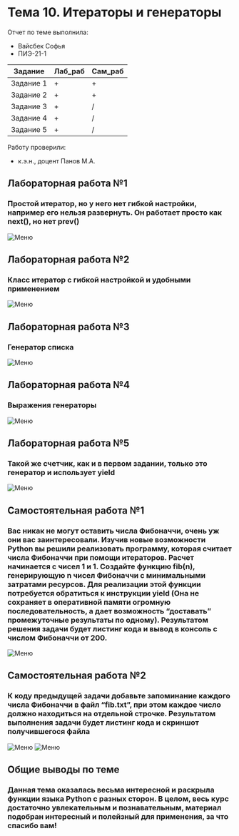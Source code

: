 # Тема 10. Итераторы и генераторы

Отчет по теме выполнила:
- Вайсбек Софья
- ПИЭ-21-1

| Задание | Лаб_раб | Сам_раб |
| ------ | ------ | ------ |
| Задание 1 | + | + |
| Задание 2 | + | + |
| Задание 3 | + | / |
| Задание 4 | + | / |
| Задание 5 | + | / |

Работу проверили:
- к.э.н., доцент Панов М.А.

## Лабораторная работа №1
### Простой итератор, но у него нет гибкой настройки, например его нельзя развернуть. Он работает просто как next(), но нет prev()
![Меню](https://github.com/SofyaVaisbek/Pro/blob/5900c9be3e3ce69da2e926d7fbcd053b76e19ec2/Pic/laba1.png)

## Лабораторная работа №2
### Класс итератор с гибкой настройкой и удобными применением
![Меню](https://github.com/SofyaVaisbek/Pro/blob/5900c9be3e3ce69da2e926d7fbcd053b76e19ec2/Pic/laba2.png)

## Лабораторная работа №3
### Генератор списка
![Меню](https://github.com/SofyaVaisbek/Pro/blob/5900c9be3e3ce69da2e926d7fbcd053b76e19ec2/Pic/laba3.png)

## Лабораторная работа №4
### Выражения генераторы
![Меню](https://github.com/SofyaVaisbek/Pro/blob/5900c9be3e3ce69da2e926d7fbcd053b76e19ec2/Pic/laba4.png)

## Лабораторная работа №5
### Такой же счетчик, как и в первом задании, только это генератор и использует yield
![Меню](https://github.com/SofyaVaisbek/Pro/blob/5900c9be3e3ce69da2e926d7fbcd053b76e19ec2/Pic/laba5.png)

## Самостоятельная работа №1
### Вас никак не могут оставить числа Фибоначчи, очень уж они вас заинтересовали. Изучив новые возможности Python вы решили реализовать программу, которая считает числа Фибоначчи при помощи итераторов. Расчет начинается с чисел 1 и 1. Создайте функцию fib(n), генерирующую n чисел Фибоначчи с минимальными затратами ресурсов. Для реализации этой функции потребуется обратиться к инструкции yield (Она не сохраняет в оперативной памяти огромную последовательность, а дает возможность “доставать” промежуточные результаты по одному). Результатом решения задачи будет листинг кода и вывод в консоль с числом Фибоначчи от 200.
![Меню](https://github.com/SofyaVaisbek/Pro/blob/5900c9be3e3ce69da2e926d7fbcd053b76e19ec2/Pic/sama1.png)

## Самостоятельная работа №2
### К коду предыдущей задачи добавьте запоминание каждого числа Фибоначчи в файл “fib.txt”, при этом каждое число должно находиться на отдельной строчке. Результатом выполнения задачи будет листинг кода и скриншот получившегося файла
![Меню](https://github.com/SofyaVaisbek/Pro/blob/5900c9be3e3ce69da2e926d7fbcd053b76e19ec2/Pic/sama2.png)
![Меню](https://github.com/SofyaVaisbek/Pro/blob/5900c9be3e3ce69da2e926d7fbcd053b76e19ec2/Pic/sama2_2.png)

## Общие выводы по теме
### Данная тема оказалась весьма интересной и раскрыла функции языка Python с разных сторон. В целом, весь курс достаточно увлекательным и познавательным, материал подобран интересный и полейзный для применения, за что спасибо вам! 
